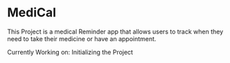 # MediCal
This Project is a medical Reminder app that allows users to track when they need to take their medicine or have an appointment.


Currently Working on: Initializing the Project
